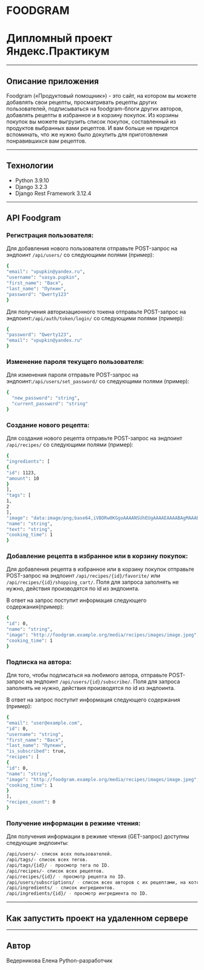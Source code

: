 # FOODGRAM
# Дипломный проект Яндекс.Практикум

---
## Описание приложения
Foodgram («Продуктовый помощник») - это сайт, на котором вы можете добавлять свои рецепты, просматривать рецепты других пользователей, подписываться на foodgram-блоги других авторов, добавлять рецепты в избранное и в корзину покупок. Из корзины покупок вы можете выгрузить список покупок, составленный из продуктов выбранных вами рецептов. И вам больше не придется  вспоминать, что же нужно было докупить для приготовления понравившихся вам рецептов.

---
## Технологии
* Python 3.9.10
* Django 3.2.3
* Django Rest Framework 3.12.4

---
## API Foodgram

### Регистрация пользователя:

Для добавления нового пользователя отправьте POST-запрос на эндпоинт ```/api/users/``` со следующими полями (пример):

```sh
{
"email": "vpupkin@yandex.ru",
"username": "vasya.pupkin",
"first_name": "Вася",
"last_name": "Пупкин",
"password": "Qwerty123"
}
```

Для получения авторизационного токена отправьте POST-запрос на эндпоинт:```/api/auth/token/login/``` со следующими полями (пример):

```sh
{
"password": "Qwerty123",
"email": "vpupkin@yandex.ru"
}
```

### Изменение пароля текущего пользователя:

Для изменения пароля отправьте POST-запрос на эндпоинт:```/api/users/set_password/``` со следующими полями (пример):

```sh
{
  "new_password": "string",
  "current_password": "string"
}
```

### Создание нового рецепта:

Для создания нового рецепта отправьте POST-запрос на эндпоинт ```/api/recipes/``` со следующими полями (пример):

```sh
{
"ingredients": [
{
"id": 1123,
"amount": 10
}
],
"tags": [
1,
2
],
"image": "data:image/png;base64,iVBORw0KGgoAAAANSUhEUgAAAAEAAAABAgMAAABieywaAAAACVBMVEUAAAD///9fX1/S0ecCAAAACXBIWXMAAA7EAAAOxAGVKw4bAAAACklEQVQImWNoAAAAggCByxOyYQAAAABJRU5ErkJggg==",
"name": "string",
"text": "string",
"cooking_time": 1
}
```

### Добавление рецепта в избранное или в корзину покупок:

Для добавления рецепта в избранное или в корзину покупок отправьте POST-запрос на эндпоинт ```/api/recipes/{id}/favorite/``` или ```/api/recipes/{id}/shopping_cart/```. Поля для запроса заполнять не нужно, действия производятся по id из эндпоинта.

В ответ на запрос поступит информация следующего содержания(пример): 

```sh
{
"id": 0,
"name": "string",
"image": "http://foodgram.example.org/media/recipes/images/image.jpeg",
"cooking_time": 1
}
```

### Подписка на автора:

Для того, чтобы подписаться на любимого автора, отправьте POST-запрос на эндпоинт ```/api/users/{id}/subscribe/```. Поля для запроса заполнять не нужно, действия производятся по id из эндпоинта.

В ответ на запрос поступит информация следующего содержания (пример): 

```sh
{
"email": "user@example.com",
"id": 0,
"username": "string",
"first_name": "Вася",
"last_name": "Пупкин",
"is_subscribed": true,
"recipes": [
{
"id": 0,
"name": "string",
"image": "http://foodgram.example.org/media/recipes/images/image.jpeg",
"cooking_time": 1
}
],
"recipes_count": 0
}
```

### Получение информации в режиме чтения:

Для получения информации в режиме чтения (GET-запрос) доступны следующие эндпоинты:

```sh
/api/users/- список всех пользователей.
/api/tags/- список всех тегов.
/api/tags/{id}/ - просмотр тега по ID.
/api/recipes/- список всех рецептов.
/api/recipes/{id}/ - просмотр рецепта по ID.
/api/users/subscriptions/ - список всех авторов с их рецептами, на которых вы подписаны.
/api/ingredients/ - список ингредиентов.
/api/ingredients/{id}/ - просмотр ингредиента по ID.
```

---
## Как запустить проект на удаленном сервере

---
## Автор

Ведерникова Елена 
Python-разработчик
